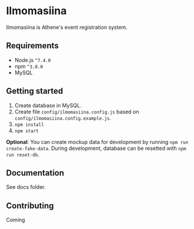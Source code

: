 # Ilmomasiina

Ilmomasiina is Athene's event registration system.

## Requirements
* Node.js `^7.4.0`
* npm `^3.0.0`
* MySQL

## Getting started

1. Create database in MySQL.
1. Create file `config/ilmomasiina.config.js` based on `config/ilmomasiina.config.example.js`.
1. `npm install`
1. `npm start`

**Optional**: You can create mockup data for development by running `npm run create-fake-data`. During development, database can be resetted with `npm run reset-db`.

## Documentation

See docs folder.

## Contributing

Coming
